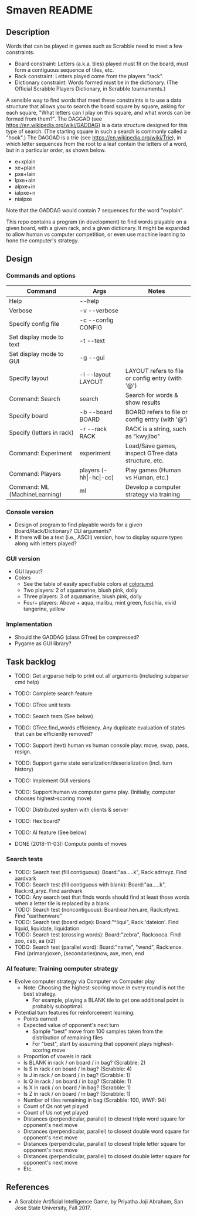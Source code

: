 # Smaven README

## Description
Words that can be played in games such as Scrabble need to meet a few constraints:
* Board constraint: Letters (a.k.a. tiles) played must fit on the board, must form a contiguous sequence of tiles, etc.
* Rack constraint: Letters played come from the players "rack". 
* Dictionary constraint: Words formed must be in the dictionary. (The Official Scrabble Players Dictionary, in Scrabble tournaments.)

A sensible way to find words that meet these constraints is to use a data structure that allows you to search the board square by square, asking for each square, "What letters can I play on this square, and what words can be formed from them?". The DAGGAD (see https://en.wikipedia.org/wiki/GADDAG) is a data structure designed for this type of search. (The starting square in such a search is commonly called a "hook".) The DAGGAD is a trie (see https://en.wikipedia.org/wiki/Trie), in which letter sequences from the root to a leaf contain the letters of a word, but in a particular order, as shown below.
* e+xplain
* xe+plain
* pxe+lain
* lpxe+ain
* alpxe+in
* ialpxe+n
* nialpxe

Note that the GADDAG would contain 7 sequences for the word "explain".

This repo contains a program (in development) to find words playable on a given board, with a given rack, and a given dictionary.
It might be expanded to allow human vs computer competition, or even use machine learning to hone the computer's strategy.

## Design

### Commands and options

| Command                      | Args                   | Notes                                              |
| ---------------------------- | ---------------------- | -------------------------------------------------- |
| Help                         | --help                 |                                                    |
| Verbose                      | -v --verbose           |                                                    |
| Specify config file          | -c --config CONFIG     |                                                    |
| Set display mode to text     | -t --text              |                                                    |
| Set display mode to GUI      | -g --gui               |                                                    |
| Specify layout               | -l --layout LAYOUT     | LAYOUT refers to file or config entry (with '@')   |
| Command: Search              | search                 | Search for words & show results                    |
|   Specify board              |   -b --board BOARD     | BOARD refers to file or config entry (with '@')    |
|   Specify (letters in rack)  |   -r --rack RACK       | RACK is a string, such as "kwyjibo"                |
| Command: Experiment          | experiment             | Load/Save games, inspect GTree data structure, etc.|
| Command: Players             | players (-hh\|-hc\|-cc)| Play games (Human vs Human, etc.)                  |
| Command: ML (MachineLearning)| ml                     | Develop a computer strategy via training           |

### Console version
* Design of program to find playable words for a given Board/Rack/Dictionary? CLI arguments?
* If there will be a text (i.e., ASCII) version, how to display square types along with letters played?

### GUI version
* GUI layout?
* Colors
  * See the table of easily specifiable colors at [colors.md](./colors.md).
  * Two players:   2 of aquamarine, blush pink, dolly
  * Three players: 3 of aquamarine, blush pink, dolly
  * Four+ players: Above + aqua, malibu, mint green, fuschia, vivid tangerine, yellow

### Implementation
* Should the GADDAG (class GTree) be compressed?
* Pygame as GUI library?

## Task backlog
* TODO: Get argparse help to print out all arguments (including subparser cmd help)
* TODO: Complete search feature
* TODO: GTree unit tests
* TODO: Search tests (See below)
* TODO: GTree.find_words efficiency. Any duplicate evaluation of states that can be efficiently removed?
* TODO: Support (text) human vs human console play: move, swap, pass, resign.
* TODO: Support game state serialization/deserialization (incl. turn history)
* TODO: Implement GUI versions
* TODO: Support human vs computer game play. (Initially, computer chooses highest-scoring move)
* TODO: Distributed system with clients & server
* TODO: Hex board?
* TODO: AI feature (See below)

* DONE (2018-11-03): Compute points of moves 

### Search tests
* TODO: Search test (fill contiguous): Board:"aa.....k", Rack:adrrvyz. Find aardvark
* TODO: Search test (fill contiguous with blank): Board:"aa.....k", Rack:rd_aryz. Find aardvark
* TODO: Any search test that finds words should find at least those words when a letter tile is replaced by a blank.
* TODO: Search test (noncontiguous): Board:ear.hen.are, Rack:xtywz. Find "earthenware"
* TODO: Search test (board edge): Board:"^liqui", Rack:'dateion'. Find liquid, liquidate, liquidation
* TODO: Search test (crossing words): Board:"zebra", Rack:ooca. Find zoo, cab, aa (x2) 
* TODO: Search test (parallel word): Board:"name", "wend", Rack:enox. Find (primary)oxen, (secondaries)now, axe, men, end

### AI feature: Training computer strategy
* Evolve computer strategy via Computer vs Computer play
  * Note: Choosing the highest-scoring move in every round is not the best strategy.
    * For example, playing a BLANK tile to get one additional point is probably suboptimal.
* Potential turn features for reinforcement learning:
  * Points earned
  * Expected value of opponent's next turn
    * Sample "best" move from 100 samples taken from the distribution of remaining files
    * For "best", start by assuming that opponent plays highest-scoring move
  * Proportion of vowels in rack
  * Is BLANK in rack / on board / in bag? (Scrabble: 2)
  * Is S in rack / on board / in bag? (Scrabble: 4)
  * Is J in rack / on board / in bag? (Scrabble: 1)
  * Is Q in rack / on board / in bag? (Scrabble: 1)
  * Is X in rack / on board / in bag? (Scrabble: 1)
  * Is Z in rack / on board / in bag? (Scrabble: 1)
  * Number of tiles remaining in bag (Scrabble: 100, WWF: 94)
  * Count of Qs not yet played
  * Count of Us not yet played
  * Distances (perpendicular, parallel) to closest triple word square for opponent's next move
  * Distances (perpendicular, parallel) to closest double word square for opponent's next move
  * Distances (perpendicular, parallel) to closest triple letter square for opponent's next move
  * Distances (perpendicular, parallel) to closest double letter square for opponent's next move
  * Etc.

## References

* A Scrabble Artificial Intelligence Game, by Priyatha Joji Abraham, San Jose State University, Fall 2017.
